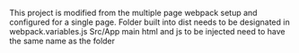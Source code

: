 This project is modified from the multiple page webpack setup and configured for a single page.
Folder built into dist needs to be designated in webpack.variables.js
Src/App main html and js to be injected need to have the same name as the folder